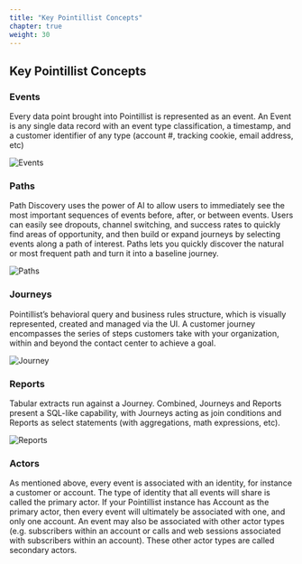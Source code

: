 ```yaml
---
title: "Key Pointillist Concepts"
chapter: true
weight: 30
---
```


## Key Pointillist Concepts 

### Events

Every data point brought into Pointillist is represented as an event. An Event is any single data record with an event type classification, a timestamp, and a customer identifier of any type (account #, tracking cookie, email address, etc) 

![Events](/images/ConceptsEvents.png)

### Paths

Path Discovery uses the power of AI to allow users to immediately see the most important sequences of events before, after, or between events. Users can easily see dropouts, channel switching, and success rates to quickly find areas of opportunity, and then build or expand journeys by selecting events along a path of interest. Paths lets you quickly discover the natural or most frequent path and turn it into a baseline journey. 

![Paths](/images/ConceptsPaths.png)

### Journeys

Pointillist’s behavioral query and business rules structure, which is visually represented, created and managed via the UI. A customer journey encompasses the series of steps customers take with your organization, within and beyond the contact center to achieve a goal.

![Journey](/images/ConceptsJourney.png)

### Reports

Tabular extracts run against a Journey. Combined, Journeys and Reports present a SQL-like capability, with Journeys acting as join conditions and Reports as select statements (with aggregations, math expressions, etc). 

![Reports](/images/ConceptsReports.png)

### Actors

As mentioned above, every event is associated with an identity, for instance a customer or account. The type of identity that all events will share is called the primary actor. If your Pointillist instance has Account as the primary actor, then every event will ultimately be associated with one, and only one account. An event may also be associated with other actor types (e.g. subscribers within an account or calls and web sessions associated with subscribers within an account). These other actor types are called secondary actors. 
